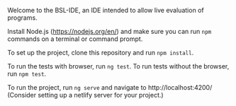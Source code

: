 Welcome to the BSL-IDE, an IDE intended to allow live evaluation of programs.

Install Node.js (https://nodejs.org/en/) and make sure you can run `npm` commands on a terminal or command prompt.

To set up the project, clone this repository and run `npm install`.

To run the tests with browser, run `ng test`.
To run tests without the browser, run `npm test`.

To run the project, run `ng serve` and navigate to http://localhost:4200/
(Consider setting up a netlify server for your project.)